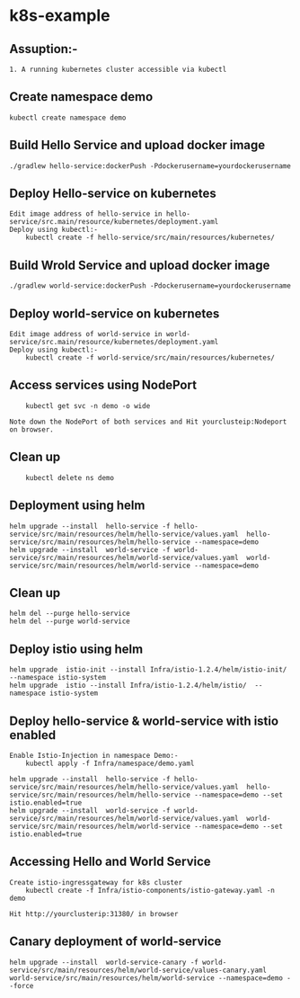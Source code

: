 # k8s-example

## Assuption:-

    1. A running kubernetes cluster accessible via kubectl

## Create namespace demo

    kubectl create namespace demo

## Build Hello Service and upload docker image

    ./gradlew hello-service:dockerPush -Pdockerusername=yourdockerusername

## Deploy Hello-service on kubernetes

    Edit image address of hello-service in hello-service/src.main/resource/kubernetes/deployment.yaml
    Deploy using kubectl:-
        kubectl create -f hello-service/src/main/resources/kubernetes/

## Build Wrold Service and upload docker image

    ./gradlew world-service:dockerPush -Pdockerusername=yourdockerusername

## Deploy world-service on kubernetes

    Edit image address of world-service in world-service/src.main/resource/kubernetes/deployment.yaml
    Deploy using kubectl:-
        kubectl create -f world-service/src/main/resources/kubernetes/

## Access services using NodePort

        kubectl get svc -n demo -o wide

    Note down the NodePort of both services and Hit yourclusteip:Nodeport on browser.


## Clean up

        kubectl delete ns demo

## Deployment using helm

    helm upgrade --install  hello-service -f hello-service/src/main/resources/helm/hello-service/values.yaml  hello-service/src/main/resources/helm/hello-service --namespace=demo
    helm upgrade --install  world-service -f world-service/src/main/resources/helm/world-service/values.yaml  world-service/src/main/resources/helm/world-service --namespace=demo

## Clean up

    helm del --purge hello-service
    helm del --purge world-service

## Deploy istio using helm

    helm upgrade  istio-init --install Infra/istio-1.2.4/helm/istio-init/  --namespace istio-system
    helm upgrade  istio --install Infra/istio-1.2.4/helm/istio/  --namespace istio-system

## Deploy hello-service & world-service with istio enabled

    Enable Istio-Injection in namespace Demo:-
        kubectl apply -f Infra/namespace/demo.yaml

    helm upgrade --install  hello-service -f hello-service/src/main/resources/helm/hello-service/values.yaml  hello-service/src/main/resources/helm/hello-service --namespace=demo --set istio.enabled=true
    helm upgrade --install  world-service -f world-service/src/main/resources/helm/world-service/values.yaml  world-service/src/main/resources/helm/world-service --namespace=demo --set istio.enabled=true

## Accessing Hello and World Service

    Create istio-ingressgateway for k8s cluster
        kubectl create -f Infra/istio-components/istio-gateway.yaml -n demo

    Hit http://yourclusterip:31380/ in browser


## Canary deployment of world-service

    helm upgrade --install  world-service-canary -f world-service/src/main/resources/helm/world-service/values-canary.yaml  world-service/src/main/resources/helm/world-service --namespace=demo --force

